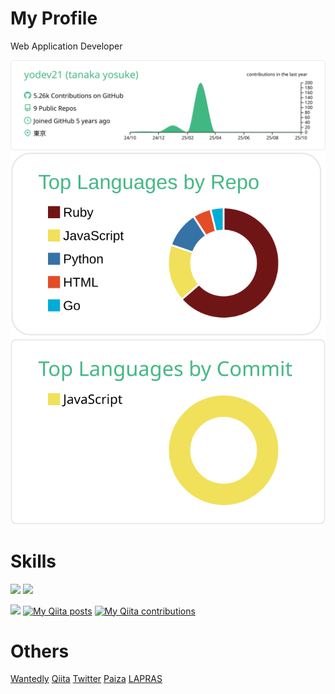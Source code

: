 # My Profile

Web Application Developer

[![](https://raw.githubusercontent.com/yodev21/yodev21/main/profile-summary-card-output/vue/0-profile-details.svg)](https://github.com/vn7n24fzkq/github-profile-summary-cards)
[![](https://raw.githubusercontent.com/yodev21/yodev21/main/profile-summary-card-output/vue/1-repos-per-language.svg)](https://github.com/vn7n24fzkq/github-profile-summary-cards)
[![](https://raw.githubusercontent.com/yodev21/yodev21/main/profile-summary-card-output/vue/2-most-commit-language.svg)](https://github.com/vn7n24fzkq/github-profile-summary-cards)

# Skills

[![](https://img.shields.io/badge/-Rails-000?style=flat&logo=ruby-on-rails)](https://github.com/yodev21)
[![](https://img.shields.io/badge/-AWS-000?style=flat&logo=amazon-aws)](https://github.com/yodev21)

![](https://komarev.com/ghpvc/?username=yodev21&color=green)
[![My Qiita posts](https://qiita-badge.apiapi.app/s/yokku21/posts.svg)](http://qiita.com/yokku21)
[![My Qiita contributions](https://qiita-badge.apiapi.app/s/yokku21/contributions.svg)](http://qiita.com/yokku21)

# Others

[Wantedly](https://www.wantedly.com/users/62400896)
[Qiita](https://qiita.com/yokku21)
[Twitter](https://twitter.com/yodev21)
[Paiza](https://paiza.jp/career_sheets)
[LAPRAS](https://lapras.com/public/CZQQR6J)
